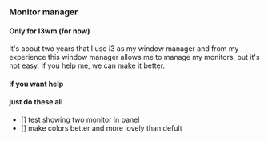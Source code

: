 ### Monitor manager
#### Only for I3wm (for now)

It's about two years that I use i3 as my window manager and from my experience this window manager allows me to manage my monitors, but it's not easy.
If you help me, we can make it better.

#### if you want help
#### just do these all
- [] test showing two monitor in panel
- [] make colors better and more lovely than defult
